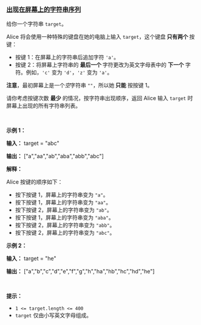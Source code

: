 ### [出现在屏幕上的字符串序列](https://leetcode-cn.com/problems/find-the-sequence-of-strings-appeared-on-the-screen)

<p>给你一个字符串 <code>target</code>。</p>

<p>Alice 将会使用一种特殊的键盘在她的电脑上输入 <code>target</code>，这个键盘<strong> 只有两个 </strong>按键：</p>

<ul>
	<li>按键 1：在屏幕上的字符串后追加字符 <code>'a'</code>。</li>
	<li>按键 2：将屏幕上字符串的 <strong>最后一个 </strong>字符更改为英文字母表中的 <strong>下一个</strong> 字符。例如，<code>'c'</code> 变为 <code>'d'</code>，<code>'z'</code> 变为 <code>'a'</code>。</li>
</ul>

<p><strong>注意</strong>，最初屏幕上是一个<em>空</em>字符串 <code>""</code>，所以她<strong> 只能</strong> 按按键 1。</p>

<p>请你考虑按键次数 <strong>最少</strong> 的情况，按字符串出现顺序，返回 Alice 输入 <code>target</code> 时屏幕上出现的所有字符串列表。</p>

<p>&nbsp;</p>

<p><strong class="example">示例 1：</strong></p>

<div class="example-block">
<p><strong>输入：</strong> <span class="example-io">target = "abc"</span></p>

<p><strong>输出：</strong> <span class="example-io">["a","aa","ab","aba","abb","abc"]</span></p>

<p><strong>解释：</strong></p>

<p>Alice 按键的顺序如下：</p>

<ul>
	<li>按下按键 1，屏幕上的字符串变为 <code>"a"</code>。</li>
	<li>按下按键 1，屏幕上的字符串变为 <code>"aa"</code>。</li>
	<li>按下按键 2，屏幕上的字符串变为 <code>"ab"</code>。</li>
	<li>按下按键 1，屏幕上的字符串变为 <code>"aba"</code>。</li>
	<li>按下按键 2，屏幕上的字符串变为 <code>"abb"</code>。</li>
	<li>按下按键 2，屏幕上的字符串变为 <code>"abc"</code>。</li>
</ul>
</div>

<p><strong class="example">示例 2：</strong></p>

<div class="example-block">
<p><strong>输入：</strong> <span class="example-io">target = "he"</span></p>

<p><strong>输出：</strong> <span class="example-io">["a","b","c","d","e","f","g","h","ha","hb","hc","hd","he"]</span></p>
</div>

<p>&nbsp;</p>

<p><strong>提示：</strong></p>

<ul>
	<li><code>1 &lt;= target.length &lt;= 400</code></li>
	<li><code>target</code> 仅由小写英文字母组成。</li>
</ul>
